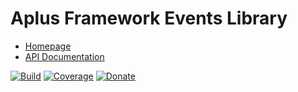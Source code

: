 # Aplus Framework Events Library

- [Homepage](https://the-framework.gitlab.io/libraries/events.html)
- [API Documentation](https://the-framework.gitlab.io/libraries/events/docs/)

[![Build](https://gitlab.com/the-framework/libraries/events/badges/master/pipeline.svg)](https://gitlab.com/the-framework/libraries/events/-/jobs)
[![Coverage](https://gitlab.com/the-framework/libraries/events/badges/master/coverage.svg?job=test:php)](https://the-framework.gitlab.io/libraries/events/coverage/)
[![Donate](https://img.shields.io/badge/Donate-PayPal-blue.svg)](https://www.paypal.com/cgi-bin/webscr?cmd=_s-xclick&hosted_button_id=NGBNW5PY4VSJ4)
